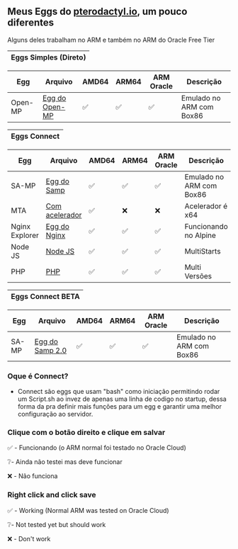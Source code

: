 ## Meus Eggs do [pterodactyl.io](https://pterodactyl.io), um pouco diferentes

Alguns deles trabalham no ARM e também no ARM do Oracle Free Tier



| Eggs Simples (Direto)|
|-----------------------------|

| Egg | Arquivo | AMD64 | ARM64 | ARM Oracle | Descrição |
|--|--|--|--|--|--|
| Open-MP | [Egg do Open-MP](https://github.com/drylian/Eggs/releases/download/1.0.0/egg-base--drylian.json) | ✅ | ✅ | ✅ |Emulado no ARM com Box86|


|        Eggs Connect         |
|-----------------------------|

| Egg | Arquivo | AMD64 | ARM64 | ARM Oracle | Descrição |
|--|--|--|--|--|--|
| SA-MP | [Egg do Samp](https://raw.githubusercontent.com/drylian/Eggs/main/Eggs/egg-s-a--m-p--a-r-m--a-m-d.json) | ✅ | ✅ | ✅ |Emulado no ARM com Box86|
| MTA | [Com acelerador](https://raw.githubusercontent.com/drylian/Eggs/main/Eggs/egg-mta-with-download-accelerator.json) | ✅ | ❌ | ❌ | Acelerador é x64 |
| Nginx Explorer |[Egg do Nginx](https://raw.githubusercontent.com/drylian/Eggs/main/Eggs/egg-nginx-file-explorer.json)| ✅ | ✅ | ✅ |Funcionando no Alpine|
| Node JS | [Node JS](https://github.com/drylian/Eggs/blob/main/Eggs/egg-node-js.json) | ✅ | ✅ | ✅ | MultiStarts|
| PHP | [PHP](https://github.com/drylian/Eggs/blob/main/Eggs/egg-php.json) | ✅ | ✅ | ✅ | Multi Versões|

|      Eggs Connect BETA      |
|-----------------------------|

| Egg | Arquivo | AMD64 | ARM64 | ARM Oracle | Descrição |
|--|--|--|--|--|--|
| SA-MP | [Egg do Samp 2.0](https://raw.githubusercontent.com/drylian/Eggs/main/Eggs/egg-s-a--m-p-connect.json) | ✅ | ✅ | ✅ |Emulado no ARM com Box86|

### Oque é Connect?

 - Connect são eggs que usam "bash" como iniciação permitindo rodar um Script.sh ao invez de apenas uma linha de codigo no startup, dessa forma da pra definir mais funções para um egg e garantir uma melhor configuração ao servidor.
### Clique com o botão direito e clique em salvar

✅ - Funcionando (o ARM normal foi testado no Oracle Cloud)

❔- Ainda não testei mas deve funcionar

❌ - Não funciona

### Right click and click save 

✅ - Working (Normal ARM was tested on Oracle Cloud)  

❔- Not tested yet but should work  

❌ - Don't work 
